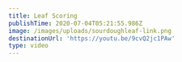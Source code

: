 ```yaml
---
title: Leaf Scoring
publishTime: 2020-07-04T05:21:55.986Z
image: /images/uploads/sourdoughleaf-link.png
destinationUrl: 'https://youtu.be/9cvQ2jc1PAw'
type: video
---
```



